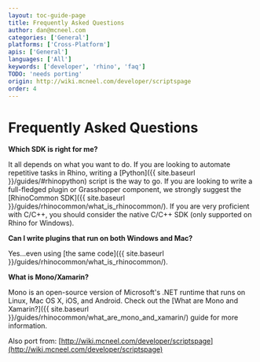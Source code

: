 ```yaml
---
layout: toc-guide-page
title: Frequently Asked Questions
author: dan@mcneel.com
categories: ['General']
platforms: ['Cross-Platform']
apis: ['General']
languages: ['All']
keywords: ['developer', 'rhino', 'faq']
TODO: 'needs porting'
origin: http://wiki.mcneel.com/developer/scriptspage
order: 4
---
```



# Frequently Asked Questions

**Which SDK is right for me?**

It all depends on what you want to do.  If you are looking to automate repetitive tasks in Rhino, writing a [Python]({{ site.baseurl }}/guides/#rhinopython) script is the way to go.  If you are looking to write a full-fledged plugin or Grasshopper component, we strongly suggest the [RhinoCommon SDK]({{ site.baseurl }}/guides/rhinocommon/what_is_rhinocommon/).  If you are very proficient with C/C++, you should consider the native C/C++ SDK (only supported on Rhino for Windows).

**Can I write plugins that run on both Windows and Mac?**

Yes...even using [the same code]({{ site.baseurl }}/guides/rhinocommon/what_is_rhinocommon/).

**What is Mono/Xamarin?**

Mono is an open-source version of Microsoft's .NET runtime that runs on Linux, Mac OS X, iOS, and Android.  Check out the [What are Mono and Xamarin?]({{ site.baseurl }}/guides/rhinocommon/what_are_mono_and_xamarin/) guide for more information.

Also port from: [http://wiki.mcneel.com/developer/scriptspage](http://wiki.mcneel.com/developer/scriptspage)
